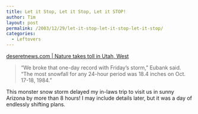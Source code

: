 ```yaml
---
title: Let it Stop, Let it Stop, Let it STOP!
author: Tim
layout: post
permalink: /2003/12/29/let-it-stop-let-it-stop-let-it-stop/
categories:
  - Leftovers
---
```

[deseretnews.com | Nature takes toll in Utah, West][1]

> &#8220;We broke that one-day record with Friday&#8217;s storm,&#8221; Eubank said. &#8220;The most snowfall for any 24-hour period was 18.4 inches on Oct. 17-18, 1984.&#8221;

This monster snow storm delayed my in-laws trip to visit us in sunny Arizona by more than 8 hours! I may include details later, but it was a day of endlessly shifting plans.

 [1]: http://deseretnews.com/dn/view/0,1249,575039699,00.html "deseretnews.com | Nature takes toll in Utah, West"
